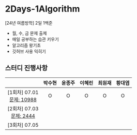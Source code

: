 # 2Days-1Algorithm
[24년 여름방학] 2일 1백준

- 월, 수, 금 문제 출제
- 매일 공부하는 습관 키우기
- 알고리즘 왕기초
- 깃허브 사용 익히기


## 스터디 진행사항

||박수현|윤종주|이혜린|최원재|황대엽|
|:---:|:---:|:---:|:---:|:---:|:---:|
|[1회차] 07.01 <br> [문제: 10988](https://www.acmicpc.net/problem/10988) |O|O|O|O|O|
|[2회차] 07.03 <br> [문제: 2444](https://www.acmicpc.net/problem/2444) |||||||
|[3회차] 07.05|||||||
